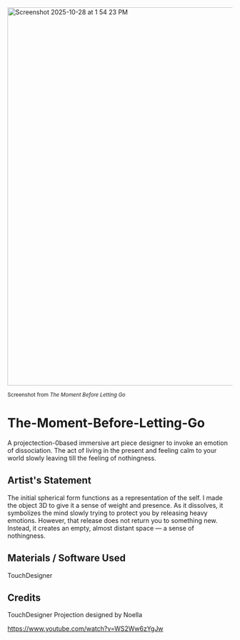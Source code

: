 <img width="900" height="847" alt="Screenshot 2025-10-28 at 1 54 23 PM" src="https://github.com/user-attachments/assets/3229b8b4-d513-4100-a411-e70997586942" />


<sub> Screenshot from *The Moment Before Letting Go* </sub>

# The-Moment-Before-Letting-Go
A projectection-0based immersive art piece designer to invoke an emotion of dissociation. The act of living in the present and feeling calm to your world slowly leaving till the feeling of nothingness. 

## Artist's Statement 
The initial spherical form functions as a representation of the self. I made the object 3D to give it a sense of weight and presence. As it dissolves, it symbolizes the mind slowly trying to protect you by releasing heavy emotions. However, that release does not return you to something new. Instead, it creates an empty, almost distant space — a sense of nothingness.

## Materials / Software Used 
TouchDesigner 


## Credits 
TouchDesigner Projection designed by Noella 


https://www.youtube.com/watch?v=WS2Ww6zYgJw

